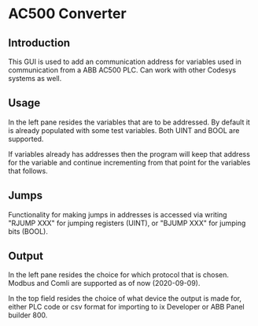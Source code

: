# AC500 Converter
## Introduction
This GUI is used to add an communication address for variables used in communication from a ABB AC500 PLC. Can work with other Codesys systems as well.
## Usage
In the left pane resides the variables that are to be addressed. By default it is already populated with some test variables. Both UINT and BOOL are supported.

If variables already has addresses then the program will keep that address for the variable and continue incrementing from that point for the variables that follows.
## Jumps
Functionality for making jumps in addresses is accessed via writing "RJUMP XXX" for jumping registers (UINT), or "BJUMP XXX" for jumping bits (BOOL).
## Output
In the left pane resides the choice for which protocol that is chosen. Modbus and Comli are supported as of now (2020-09-09).

In the top field resides the choice of what device the output is made for, either PLC code or csv format for importing to ix Developer or ABB Panel builder 800.
